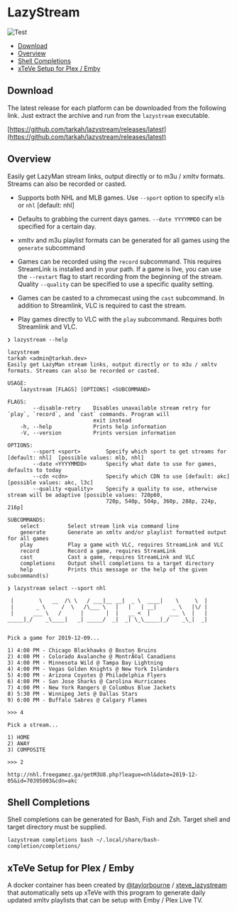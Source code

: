 # LazyStream
![Test](https://github.com/tarkah/lazystream/workflows/Test/badge.svg)


  - [Download](#download)
  - [Overview](#overview)
  - [Shell Completions](#shell-completions)
  - [xTeVe Setup for Plex / Emby](#xteve-setup-for-plex--emby)

## Download
The latest release for each platform can be downloaded from the following link.
Just extract the archive and run from the `lazystream` executable.

[https://github.com/tarkah/lazystream/releases/latest](https://github.com/tarkah/lazystream/releases/latest)

## Overview
Easily get LazyMan stream links, output directly or to m3u / xmltv formats. Streams can also be recorded or casted.

- Supports both NHL and MLB games. Use `--sport` option to specify `mlb` or `nhl` [default: nhl]

- Defaults to grabbing the current days games. `--date YYYYMMDD` can be specified for a certain day. 

- xmltv and m3u playlist formats can be generated for all games using the `generate` subcommand

- Games can be recorded using the `record` subcommand. This requires StreamLink is installed and in your path. If a game is live, you can use the `--restart` flag to start recording from the beginning of the stream. Quality `--quality` can be specified to use a specific quality setting.

- Games can be casted to a chromecast using the `cast` subcommand. In addition to Streamlink, VLC is required to cast the stream.

- Play games directly to VLC with the `play` subcommand. Requires both Streamlink and VLC.

```
❯ lazystream --help

lazystream
tarkah <admin@tarkah.dev>
Easily get LazyMan stream links, output directly or to m3u / xmltv formats. Streams can also be recorded or casted.

USAGE:
    lazystream [FLAGS] [OPTIONS] <SUBCOMMAND>

FLAGS:
        --disable-retry    Disables unavailable stream retry for `play`, `record`, and `cast` commands. Program will
                           exit instead
    -h, --help             Prints help information
    -V, --version          Prints version information

OPTIONS:
        --sport <sport>        Specify which sport to get streams for [default: nhl]  [possible values: mlb, nhl]
        --date <YYYYMMDD>      Specify what date to use for games, defaults to today
        --cdn <cdn>            Specify which CDN to use [default: akc]  [possible values: akc, l3c]
        --quality <quality>    Specify a quality to use, otherwise stream will be adaptive [possible values: 720p60,
                               720p, 540p, 504p, 360p, 288p, 224p, 216p]

SUBCOMMANDS:
    select         Select stream link via command line
    generate       Generate an xmltv and/or playlist formatted output for all games
    play           Play a game with VLC, requires StreamLink and VLC
    record         Record a game, requires StreamLink
    cast           Cast a game, requires StreamLink and VLC
    completions    Output shell completions to a target directory
    help           Prints this message or the help of the given subcommand(s)

❯ lazystream select --sport nhl

 |        \   __  /\ \   / ___|__ __|  _ \  ____|    \     \  | 
 |       _ \     /  \   /\___ \   |   |   | __|     _ \   |\/ | 
 |      ___ \   /      |       |  |   __ <  |      ___ \  |   | 
_____|_/    _\____|   _| _____/  _|  _| \_\_____|_/    _\_|  _| 


Pick a game for 2019-12-09...

1) 4:00 PM - Chicago Blackhawks @ Boston Bruins
2) 4:00 PM - Colorado Avalanche @ MontrÃ©al Canadiens
3) 4:00 PM - Minnesota Wild @ Tampa Bay Lightning
4) 4:00 PM - Vegas Golden Knights @ New York Islanders
5) 4:00 PM - Arizona Coyotes @ Philadelphia Flyers
6) 4:00 PM - San Jose Sharks @ Carolina Hurricanes
7) 4:00 PM - New York Rangers @ Columbus Blue Jackets
8) 5:30 PM - Winnipeg Jets @ Dallas Stars
9) 6:00 PM - Buffalo Sabres @ Calgary Flames

>>> 4

Pick a stream...

1) HOME
2) AWAY
3) COMPOSITE

>>> 2

http://nhl.freegamez.ga/getM3U8.php?league=nhl&date=2019-12-05&id=70395003&cdn=akc
```

## Shell Completions

Shell completions can be generated for Bash, Fish and Zsh. Target shell and target directory must be supplied.

```
lazystream completions bash ~/.local/share/bash-completion/completions/
```

## xTeVe Setup for Plex / Emby

A docker container has been created by [@taylorbourne](https://github.com/taylorbourne) / [xteve_lazystream](https://github.com/taylorbourne/xteve_lazystream) that automatically sets up xTeVe with this program to generate daily updated xmltv playlists that can be setup with Emby / Plex Live TV.
